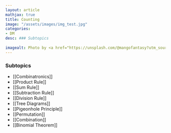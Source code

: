 ```yaml
---
layout: article
mathjax: true
title: Counting
image: "/assets/images/img_test.jpg"
categories:
- DM
desc: ### Subtopics
 
imagealt: Photo by <a href="https://unsplash.com/@mangofantasy?utm_source=unsplash&utm_medium=referral&utm_content=creditCopyText">Tim Johnson</a> on <a href="https://unsplash.com/s/photos/logic?utm_source=unsplash&utm_medium=referral&utm_content=creditCopyText">Unsplash</a>
---
```

### Subtopics
- [[Combinatronics]]
- [[Product Rule]]
- [[Sum Rule]]
- [[Subtraction Rule]]
- [[Division Rule]]
- [[Tree Diagrams]]
- [[Pigeonhole Principle]]
- [[Permutation]]
- [[Combination]]
- [[Binomial Theorem]]